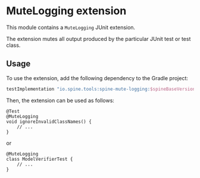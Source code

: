# MuteLogging extension

This module contains a `MuteLogging` JUnit extension.

The extension mutes all output produced by the particular JUnit test or test class.

## Usage

To use the extension, add the following dependency to the Gradle project:
```groovy
testImplementation "io.spine.tools:spine-mute-logging:$spineBaseVersion"
```

Then, the extension can be used as follows:
```
@Test
@MuteLogging
void ignoreInvalidClassNames() {
    // ...
}    
```
or
```
@MuteLogging
class ModelVerifierTest {
    // ...
}
```
